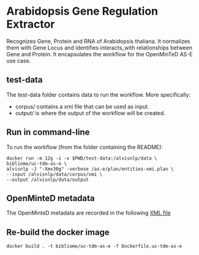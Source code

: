 # Arabidopsis Gene Regulation Extractor
Recognizes Gene, Protein and RNA of Arabidopsis thaliana. It normalizes them with Gene Locus and identifies interacts_with relationships between Gene and Protein. It encapsulates the workflow for the OpenMinTeD AS-E use case.


## test-data
The test-data folder contains data to run the workflow. More specifically:
* corpus/ contains a xmi file that can be used as input.
* output/ is where the output of the workflow will be created.

<!--- ## test-data
The test-data folder contains data to run the workflow. More specifically:
* corpus/ contains the input data (i.g., pubmed corpus)
    * pubmed_result_2.xml is an input corpus from PubMed abstract.
    * fulltext/html is a corpus from any html file.
    * corpus2000_12012017.txt is a corpus from Web Of Knowledge website.
* output/ is where the output of the will be strored.
    * /alvisnlp/data/output/ is the output directory
      * entities.txt is the main output file with Gene, Protein and RNA entities annotations
      * savedrecs.txt is an output parameter to export metadata of the documents
      * relationsgroup.txt is an output file with relations between entities annotations
--->

## Run in command-line
To run the workflow (from the folder containing the README):

```
docker run -m 12g -i -v $PWD/test-data:/alvisnlp/data \
bibliome/uc-tdm-as-e \
alvisnlp -J "-Xmx30g" -verbose /as-e/plan/entities-xmi.plan \
--input /alvisnlp/data/corpus/xmi \
--output /alvisnlp/data/output
```


<!---```
docker run -i --rm -v $PWD/test-data:/alvisnlp/data -a stderr \
bibliome/uc-tdm-as-e \
alvisnlp org.bibliome.alvisnlp.modules.uc-tmd-as-e \
--input /alvisnlp/data/corpus/pubmed_result_2.xml \
--output /alvisnlp/data/output  \
--param:readhtml=/alvisnlp/data/corpus/fulltext/html \
--param:readWoK=/alvisnlp/data/corpus/corpus2000_12012017.txt
```
--->

<!---
In a general way , the OMTD command for this component will look like this:
docker run -i --rm -v $PWD/test-data:[FOLDER/WHERE/TO/MOUNT] -a stderr \
bibliome/uc-tdm-as-e \
alvisnlp org.bibliome.alvisnlp.modules.uc-tmd-as-e \
--input [FOLDER/WHERE/TO/MOUNT]/corpus/pubmed_result_2.xml \
--output entities.txt  \
--param:readhtml=[FOLDER/TO/MOUNT]/corpus/fulltext/html \
--param:readWoK=[FOLDER/TO/MOUNT]/corpus/corpus2000_12012017.txt \
--param:exportDocument=sectionsWOK+PubMed.txt \
--param:output_fixed_relations=relationsgroup.txt \
--param:outputDir=[FOLDER/TO/MOUNT]/output/
```
--->

<!--- ```sudo docker run -i --rm -v $PWD/test-data/:/as-e/data as-e-docker alvisnlp -verbose -J "-Xmx30g" 
-alias readPubMed /as-e/data/alvisir2_corpus/pubmed_result-2.xml \
-alias readhtml /as-e/data/alvisir2_corpus/fulltext/html \
-alias readWoK /as-e/data/alvisir2_corpus/corpus2000_12012017.txt \
-alias exportDocument /as-e/data/output/sectionsWOK+PubMed.txt \
-alias output_fixed_relations /as-e/data/output/relationsgroup.txt \
-alias output_fixed_entities /as-e/data/output/entities.txt \
/as-e/plan/entities.plan
``` --->

## OpenMinteD metadata

The OpenMinteD metadata are recorded in the following [XML file](arabidopsis-gene-regulation-extractor.xml)

## Re-build the docker image

```docker build . -t bibliome/uc-tdm-as-e -f Dockerfile.uc-tdm-as-e```
